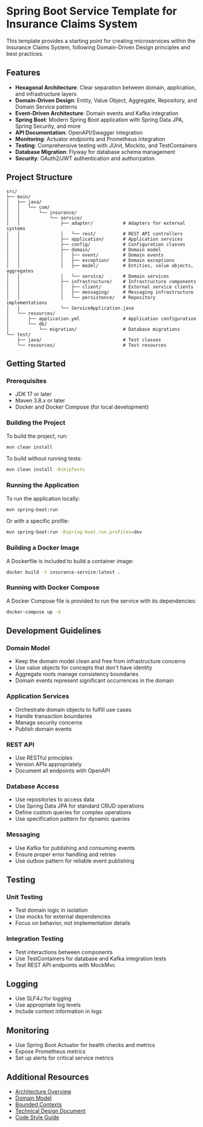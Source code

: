 # Spring Boot Service Template for Insurance Claims System

This template provides a starting point for creating microservices within the Insurance Claims System, following Domain-Driven Design principles and best practices.

## Features

- **Hexagonal Architecture**: Clear separation between domain, application, and infrastructure layers
- **Domain-Driven Design**: Entity, Value Object, Aggregate, Repository, and Domain Service patterns
- **Event-Driven Architecture**: Domain events and Kafka integration
- **Spring Boot**: Modern Spring Boot application with Spring Data JPA, Spring Security, and more
- **API Documentation**: OpenAPI/Swagger integration
- **Monitoring**: Actuator endpoints and Prometheus integration
- **Testing**: Comprehensive testing with JUnit, Mockito, and TestContainers
- **Database Migration**: Flyway for database schema management
- **Security**: OAuth2/JWT authentication and authorization

## Project Structure

```
src/
├── main/
│   ├── java/
│   │   └── com/
│   │       └── insurance/
│   │           └── service/
│   │               ├── adapter/           # Adapters for external systems
│   │               │   └── rest/          # REST API controllers
│   │               ├── application/       # Application services
│   │               ├── config/            # Configuration classes
│   │               ├── domain/            # Domain model
│   │               │   ├── event/         # Domain events
│   │               │   ├── exception/     # Domain exceptions
│   │               │   ├── model/         # Entities, value objects, aggregates
│   │               │   └── service/       # Domain services
│   │               ├── infrastructure/    # Infrastructure components
│   │               │   ├── client/        # External service clients
│   │               │   ├── messaging/     # Messaging infrastructure
│   │               │   └── persistence/   # Repository implementations
│   │               └── ServiceApplication.java
│   └── resources/
│       ├── application.yml                # Application configuration
│       └── db/
│           └── migration/                 # Database migrations
└── test/
    ├── java/                              # Test classes
    └── resources/                         # Test resources
```

## Getting Started

### Prerequisites

- JDK 17 or later
- Maven 3.8.x or later
- Docker and Docker Compose (for local development)

### Building the Project

To build the project, run:

```bash
mvn clean install
```

To build without running tests:

```bash
mvn clean install -DskipTests
```

### Running the Application

To run the application locally:

```bash
mvn spring-boot:run
```

Or with a specific profile:

```bash
mvn spring-boot:run -Dspring-boot.run.profiles=dev
```

### Building a Docker Image

A Dockerfile is included to build a container image:

```bash
docker build -t insurance-service:latest .
```

### Running with Docker Compose

A Docker Compose file is provided to run the service with its dependencies:

```bash
docker-compose up -d
```

## Development Guidelines

### Domain Model

- Keep the domain model clean and free from infrastructure concerns
- Use value objects for concepts that don't have identity
- Aggregate roots manage consistency boundaries
- Domain events represent significant occurrences in the domain

### Application Services

- Orchestrate domain objects to fulfill use cases
- Handle transaction boundaries
- Manage security concerns
- Publish domain events

### REST API

- Use RESTful principles
- Version APIs appropriately
- Document all endpoints with OpenAPI

### Database Access

- Use repositories to access data
- Use Spring Data JPA for standard CRUD operations
- Define custom queries for complex operations
- Use specification pattern for dynamic queries

### Messaging

- Use Kafka for publishing and consuming events
- Ensure proper error handling and retries
- Use outbox pattern for reliable event publishing

## Testing

### Unit Testing

- Test domain logic in isolation
- Use mocks for external dependencies
- Focus on behavior, not implementation details

### Integration Testing

- Test interactions between components
- Use TestContainers for database and Kafka integration tests
- Test REST API endpoints with MockMvc

## Logging

- Use SLF4J for logging
- Use appropriate log levels
- Include context information in logs

## Monitoring

- Use Spring Boot Actuator for health checks and metrics
- Expose Prometheus metrics
- Set up alerts for critical service metrics

## Additional Resources

- [Architecture Overview](../../ARCHITECTURE.md)
- [Domain Model](../../ddd-domain-model.md)
- [Bounded Contexts](../../ddd-bounded-contexts.md)
- [Technical Design Document](../../docs/templates/technical-design-document-template.md)
- [Code Style Guide](../../docs/code-style-guide.md) 